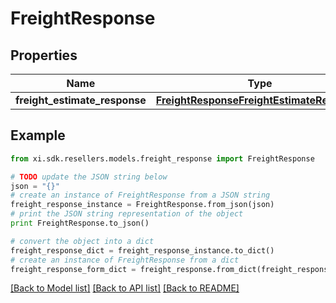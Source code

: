# FreightResponse


## Properties

Name | Type | Description | Notes
------------ | ------------- | ------------- | -------------
**freight_estimate_response** | [**FreightResponseFreightEstimateResponse**](FreightResponseFreightEstimateResponse.md) |  | [optional] 

## Example

```python
from xi.sdk.resellers.models.freight_response import FreightResponse

# TODO update the JSON string below
json = "{}"
# create an instance of FreightResponse from a JSON string
freight_response_instance = FreightResponse.from_json(json)
# print the JSON string representation of the object
print FreightResponse.to_json()

# convert the object into a dict
freight_response_dict = freight_response_instance.to_dict()
# create an instance of FreightResponse from a dict
freight_response_form_dict = freight_response.from_dict(freight_response_dict)
```
[[Back to Model list]](../README.md#documentation-for-models) [[Back to API list]](../README.md#documentation-for-api-endpoints) [[Back to README]](../README.md)


